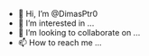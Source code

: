 - 👋 Hi, I’m @DimasPtr0
- 👀 I’m interested in ...
- 💞️ I’m looking to collaborate on ...
- 📫 How to reach me ...

<!---
DimasPtr0/DimasPtr0 is a ✨ special ✨ repository because its `README.md` (this file) appears on your GitHub profile.
You can click the Preview link to take a look at your changes.
--->
